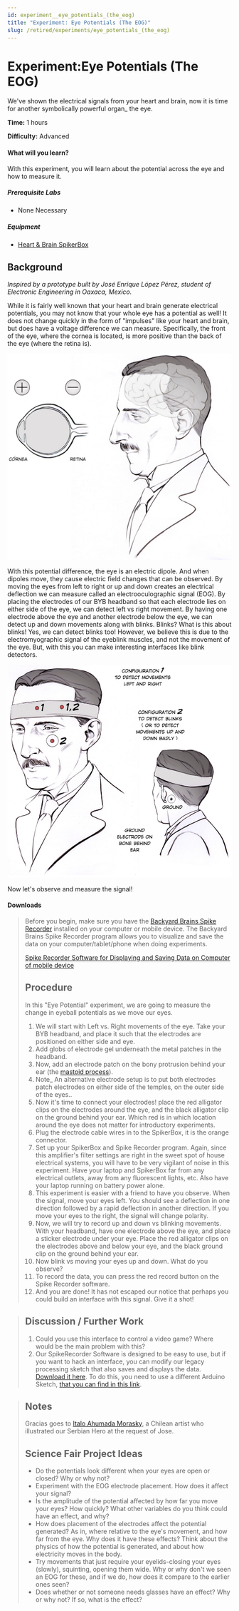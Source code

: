 ```yaml
---
id: experiment__eye_potentials_(the_eog)
title: "Experiment: Eye Potentials (The EOG)"
slug: /retired/experiments/eye_potentials_(the_eog)
---
```


# Experiment:Eye Potentials (The EOG)

We've shown the electrical signals from your heart and brain, now it is time
for another symbolically powerful organ_ the eye.

**Time:**  1 hours

**Difficulty:**   Advanced

#### What will you learn?

With this experiment, you will learn about the potential across the eye and
how to measure it.

##### Prerequisite Labs

  * None Necessary

##### Equipment

* [Heart & Brain SpikerBox](/https://backyardbrains.com/products/heartAndBrainSpikerBox)

## Background

_Inspired by a prototype built by José Enrique López Pérez, student of
Electronic Engineering in Oaxaca, Mexico._

While it is fairly well known that your heart and brain generate electrical
potentials, you may not know that your whole eye has a potential as well! It
does not change quickly in the form of "impulses" like your heart and brain,
but does have a voltage difference we can measure. Specifically, the front of
the eye, where the cornea is located, is more positive than the back of the
eye (where the retina is).

[ ![](./img/Tesla_Eye_Polarity_web.jpg)](img/Tesla_Eye_Polarity_web.jpg)

With this potential difference, the eye is an electric dipole. And when
dipoles move, they cause electric field changes that can be observed. By
moving the eyes from left to right or up and down creates an electrical
deflection we can measure called an electrooculographic signal (EOG). By
placing the electrodes of our BYB headband so that each electrode lies on
either side of the eye, we can detect left vs right movement. By having one
electrode above the eye and another electrode below the eye, we can detect up
and down movements along with blinks. Blinks? What is this about blinks! Yes,
we can detect blinks too! However, we believe this is due to the
electromyographic signal of the eyeblink muscles, and not the movement of the
eye. But, with this you can make interesting interfaces like blink detectors.

[ ![](./img/Tesla_position_Eyes2_web.jpg)](img/Tesla_position_Eyes_web.jpg)

Now let's observe and measure the signal!

#### Downloads

> Before you begin, make sure you have the [Backyard Brains Spike
> Recorder](https://backyardbrains.com/products/spikerecorder) installed on
> your computer or mobile device. The Backyard Brains Spike Recorder program
> allows you to visualize and save the data on your computer/tablet/phone when
> doing experiments.
>
> [Spike Recorder Software for Displaying and Saving Data on Computer of
> mobile device](https://backyardbrains.com/products/spikerecorder)
>
> ## Procedure
>
> In this "Eye Potential" experiment, we are going to measure the change in
> eyeball potentials as we move our eyes.
>
>   1. We will start with Left vs. Right movements of the eye. Take your BYB
> headband, and place it such that the electrodes are positioned on either
> side and eye.
>   2. Add globs of electrode gel underneath the metal patches in the
> headband.
>   3. Now, add an electrode patch on the bony protrusion behind your ear (the
> [mastoid process](https://en.wikipedia.org/wiki/Mastoid_process)).
>   4. Note_ An alternative electrode setup is to put both electrodes patch
> electrodes on either side of the temples, on the outer side of the eyes..
>   5. Now it's time to connect your electrodes! place the red alligator clips
> on the electrodes around the eye, and the black alligator clip on the ground
> behind your ear. Which red is in which location around the eye does not
> matter for introductory experiments.
>   6. Plug the electrode cable wires in to the SpikerBox, it is the orange
> connector.
>   7. Set up your SpikerBox and Spike Recorder program. Again, since this
> amplifier's filter settings are right in the sweet spot of house electrical
> systems, you will have to be very vigilant of noise in this experiment. Have
> your laptop and SpikerBox far from any electrical outlets, away from any
> fluorescent lights, etc. Also have your laptop running on battery power
> alone.
>   8. This experiment is easier with a friend to have you observe. When the
> signal, move your eyes left. You should see a deflection in one direction
> followed by a rapid deflection in another direction. If you move your eyes
> to the right, the signal will change polarity.
>   9. Now, we will try to record up and down vs blinking movements. With your
> headband, have one electrode above the eye, and place a sticker electrode
> under your eye. Place the red alligator clips on the electrodes above and
> below your eye, and the black ground clip on the ground behind your ear.
>   10. Now blink vs moving your eyes up and down. What do you observe?
>   11. To record the data, you can press the red record button on the Spike
> Recorder software.
>   12. And you are done! It has not escaped our notice that perhaps you could
> build an interface with this signal. Give it a shot!
>

>
> ## Discussion / Further Work
>
>   1. Could you use this interface to control a video game? Where would be
> the main problem with this?
>   2. Our SpikeRecorder Software is designed to be easy to use, but if you
> want to hack an interface, you can modify our legacy processing sketch that
> also saves and displays the data. [Download it
> here](files/BYB_Heart_Rate_Monitor_Processing_SaveData.pde.zip). To do this,
> you need to use a different Arduino Sketch, [that you can find in this
> link](files/BYB_Heart_Monitor_Arduino_Sketch_timer.ino.zip).
>

>
> ##  Notes
>
> Gracias goes to [Italo Ahumada Morasky](https://www.italoahumada.cl/about/),
> a Chilean artist who illustrated our Serbian Hero at the request of Jose.
>
> ## Science Fair Project Ideas
>
>   * Do the potentials look different when your eyes are open or closed? Why
> or why not?
>   * Experiment with the EOG electrode placement. How does it affect your
> signal?
>   * Is the amplitude of the potential affected by how far you move your
> eyes? How quickly? What other variables do you think could have an effect,
> and why?
>   * How does placement of the electrodes affect the potential generated? As
> in, where relative to the eye's movement, and how far from the eye. Why does
> it have these effects? Think about the physics of how the potential is
> generated, and about how electricity moves in the body.
>   * Try movements that just require your eyelids-closing your eyes (slowly),
> squinting, opening them wide. Why or why don't we seen an EOG for these, and
> if we do, how does it compare to the earlier ones seen?
>   * Does whether or not someone needs glasses have an effect? Why or why
> not? If so, what is the effect?
>